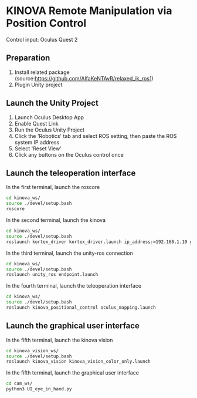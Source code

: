 # KINOVA Remote Manipulation via Position Control 
Control input: Oculus Quest 2

## Preparation
1. Install related package (source:https://github.com/AlfaKeNTAvR/relaxed_ik_ros1)
2. Plugin Unity project

## Launch the Unity Project
1. Launch Oculus Desktop App
2. Enable Quest Link
3. Run the Oculus Unity Project
4. Click the 'Robotics' tab and select ROS setting, then paste the ROS system IP address
5. Select 'Reset View'
6. Click any buttons on the Oculus control once

## Launch the teleoperation interface
In the first terminal, launch the roscore
```bash
cd kinova_ws/
source ./devel/setup.bash
roscore
```
In the second terminal, launch the kinova
```bash
cd kinova_ws/
source ./devel/setup.bash
roslaunch kortex_driver kortex_driver.launch ip_address:=192.168.1.10 gripper:=robotiq_2f_85 robot_name:=my_gen3
```
In the third terminal, launch the unity-ros connection
```bash
cd kinova_ws/
source ./devel/setup.bash
roslaunch unity_ros endpoint.launch
```
In the fourth terminal, launch the teleoperation interface
```bash
cd kinova_ws/
source ./devel/setup.bash
roslaunch kinova_positional_control oculus_mapping.launch
```
## Launch the graphical user interface
In the fifth terminal, launch the kinova vision
```bash
cd kinova_vision_ws/
source ./devel/setup.bash
roslaunch kinova_vision kinova_vision_color_only.launch
```
In the fifth terminal, launch the graphical user interface
```bash
cd cam_ws/
python3 UI_eye_in_hand.py
```
